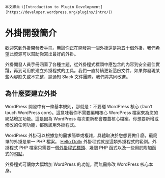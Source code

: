 ``` Block:InfoCallout
本文譯自〈[Introduction to Plugin Development](https://developer.wordpress.org/plugins/intro/)〉
``` 


外掛開發簡介
======

歡迎來到外掛開發者手冊。無論你正在開發第一個外掛還是第五十個外掛，我們希望此資源可以幫助你寫出最好的外掛。

外掛開發人員手冊涵蓋了各種主題，從外掛程式標頭中應包含的內容到安全最佳實踐，再到可用於建立外掛程式的工具。我們一直持續更新這份文件，如果你發現某些內容缺失或不完整，請通知 Slack 文件團隊，我們將共同改進。

為什麼要建立外掛
--------

WordPress 開發中有一條基本規則，那就是：不要碰 WordPress 核心 (Don’t touch WordPress core)。這意味著你不需要編輯核心 WordPress 檔案來為您的網站增加功能。這是因為 WordPress 每次更新都會覆蓋核心檔案。你想要新增或修改的任何功能，都應該用外掛程式。

WordPress 外掛可以根據您的需求簡單或複雜，具體取決於您想要做什麼。最簡單的外掛是單一 PHP 檔案。 [Hello Dolly](https://wordpress.org/plugins/hello-dolly/) 外掛程式就是這類外掛程式的範例。外掛程式 PHP 檔案只需要一個[外掛程式標頭](https://developer.wordpress.org/plugins/the-basics/header-requirements/)、幾個 PHP 函式以及一些用於附加函式的[勾點](https://developer.wordpress.org/plugins/hooks/)。

外掛程式可讓你大幅增加 WordPress 的功能，而無需修改 WordPress 核心本身。